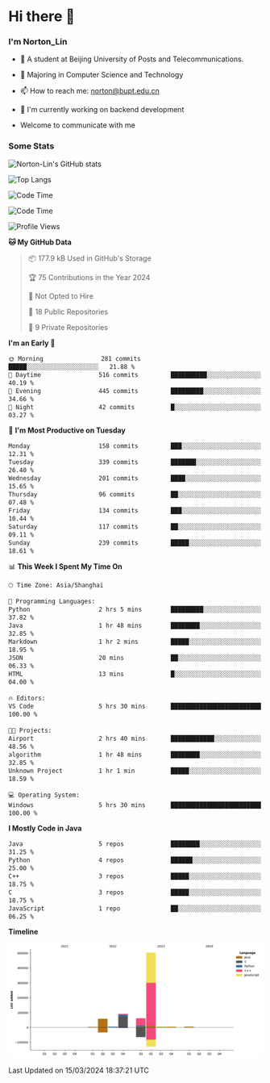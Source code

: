 
# Hi there 👋

### I'm Norton_Lin
- 🏫 A student at Beijing University of Posts and Telecommunications.
- 🌱 Majoring in Computer Science and Technology
- 📫 How to reach me: norton@bupt.edu.cn
- 🌱 I'm currently working on backend development

- Welcome to communicate with me

### Some Stats
![Norton-Lin's GitHub stats](https://github-readme-stats.vercel.app/api?username=Norton-Lin&count_private=true&show_icons=true&theme=radical)

![Top Langs](https://github-readme-stats.vercel.app/api/top-langs/?username=Norton-Lin&langs_count=10&layout=compact)

![Code Time](https://github-readme-stats.vercel.app/api/wakatime?username=Norton_Lin)

<!--START_SECTION:waka-->
![Code Time](http://img.shields.io/badge/Code%20Time-496%20hrs%206%20mins-blue)

![Profile Views](http://img.shields.io/badge/Profile%20Views-0-blue)

**🐱 My GitHub Data** 

> 📦 177.9 kB Used in GitHub's Storage 
 > 
> 🏆 75 Contributions in the Year 2024
 > 
> 🚫 Not Opted to Hire
 > 
> 📜 18 Public Repositories 
 > 
> 🔑 9 Private Repositories 
 > 
**I'm an Early 🐤** 

```text
🌞 Morning                281 commits         █████░░░░░░░░░░░░░░░░░░░░   21.88 % 
🌆 Daytime                516 commits         ██████████░░░░░░░░░░░░░░░   40.19 % 
🌃 Evening                445 commits         █████████░░░░░░░░░░░░░░░░   34.66 % 
🌙 Night                  42 commits          █░░░░░░░░░░░░░░░░░░░░░░░░   03.27 % 
```
📅 **I'm Most Productive on Tuesday** 

```text
Monday                   158 commits         ███░░░░░░░░░░░░░░░░░░░░░░   12.31 % 
Tuesday                  339 commits         ███████░░░░░░░░░░░░░░░░░░   26.40 % 
Wednesday                201 commits         ████░░░░░░░░░░░░░░░░░░░░░   15.65 % 
Thursday                 96 commits          ██░░░░░░░░░░░░░░░░░░░░░░░   07.48 % 
Friday                   134 commits         ███░░░░░░░░░░░░░░░░░░░░░░   10.44 % 
Saturday                 117 commits         ██░░░░░░░░░░░░░░░░░░░░░░░   09.11 % 
Sunday                   239 commits         █████░░░░░░░░░░░░░░░░░░░░   18.61 % 
```


📊 **This Week I Spent My Time On** 

```text
🕑︎ Time Zone: Asia/Shanghai

💬 Programming Languages: 
Python                   2 hrs 5 mins        █████████░░░░░░░░░░░░░░░░   37.82 % 
Java                     1 hr 48 mins        ████████░░░░░░░░░░░░░░░░░   32.85 % 
Markdown                 1 hr 2 mins         █████░░░░░░░░░░░░░░░░░░░░   18.95 % 
JSON                     20 mins             ██░░░░░░░░░░░░░░░░░░░░░░░   06.33 % 
HTML                     13 mins             █░░░░░░░░░░░░░░░░░░░░░░░░   04.00 % 

🔥 Editors: 
VS Code                  5 hrs 30 mins       █████████████████████████   100.00 % 

🐱‍💻 Projects: 
Airport                  2 hrs 40 mins       ████████████░░░░░░░░░░░░░   48.56 % 
algorithm                1 hr 48 mins        ████████░░░░░░░░░░░░░░░░░   32.85 % 
Unknown Project          1 hr 1 min          █████░░░░░░░░░░░░░░░░░░░░   18.59 % 

💻 Operating System: 
Windows                  5 hrs 30 mins       █████████████████████████   100.00 % 
```

**I Mostly Code in Java** 

```text
Java                     5 repos             ████████░░░░░░░░░░░░░░░░░   31.25 % 
Python                   4 repos             ██████░░░░░░░░░░░░░░░░░░░   25.00 % 
C++                      3 repos             █████░░░░░░░░░░░░░░░░░░░░   18.75 % 
C                        3 repos             █████░░░░░░░░░░░░░░░░░░░░   18.75 % 
JavaScript               1 repo              ██░░░░░░░░░░░░░░░░░░░░░░░   06.25 % 
```



**Timeline**

![Lines of Code chart](https://raw.githubusercontent.com/Norton-Lin/Norton-Lin/main/assets/bar_graph.png)


 Last Updated on 15/03/2024 18:37:21 UTC
<!--END_SECTION:waka-->
